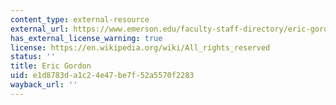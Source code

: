 ```yaml
---
content_type: external-resource
external_url: https://www.emerson.edu/faculty-staff-directory/eric-gordon
has_external_license_warning: true
license: https://en.wikipedia.org/wiki/All_rights_reserved
status: ''
title: Eric Gordon
uid: e1d8783d-a1c2-4e47-be7f-52a5570f2283
wayback_url: ''
---
```


